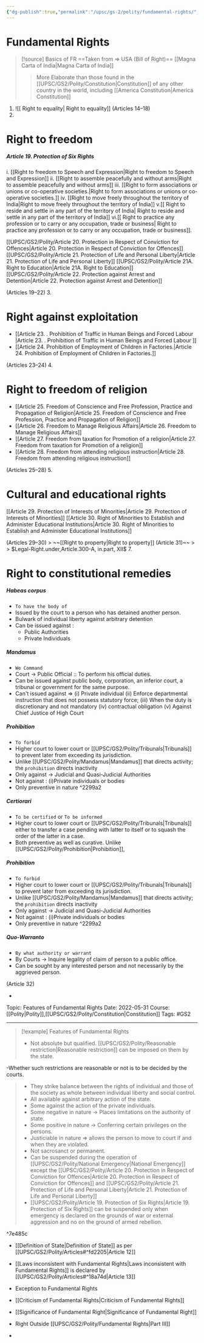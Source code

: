 ```yaml
---
{"dg-publish":true,"permalink":"/upsc/gs-2/polity/fundamental-rights/","dgHomeLink":true,"dgPassFrontmatter":false}
---
```


# Fundamental Rights

>[!source] Basics of FR 
>==Taken from => USA (Bill of Right)==
>[[Magna Carta of India|Magna Carta of India]]
>> More Elaborate than those found in the [[UPSC/GS2/Polity/Constitution|Constitution]] of any other country in the world, including [[America Constitution|America Constitution]] 



1. ![[ Right to equality| Right to equality]] (Articles 14–18)
2. 
<div class="transclusion internal-embed is-loaded"><div class="markdown-embed">

<div class="markdown-embed-title">



</div>


# Right to freedom

<div class="transclusion internal-embed is-loaded"><div class="markdown-embed">

<div class="markdown-embed-title">



</div>


##### Article 19. Protection of Six Rights
i. [[Right to freedom to Speech and Expression|Right to freedom to Speech and Expression]]
ii. [[Right to assemble peacefully and without arms|Right to assemble peacefully and without arms]]
iii. [[Right to form associations or unions or co-operative societies.|Right to form associations or unions or co-operative societies.]] 
iv. [[Right to move freely throughout the territory of India|Right to move freely throughout the territory of India]]
v.[[ Right to reside and settle in any part of the territory of India| Right to reside and settle in any part of the territory of India]]
vi.[[ Right to practice any profession or to carry or any occupation, trade or business| Right to practice any profession or to carry or any occupation, trade or business]]. 




</div></div>

[[UPSC/GS2/Polity/Article 20. Protection in Respect of Conviction for Offences|Article 20. Protection in Respect of Conviction for Offences]]
[[UPSC/GS2/Polity/Article 21. Protection of Life and Personal Liberty|Article 21. Protection of Life and Personal Liberty]]
[[UPSC/GS2/Polity/Article 21A. Right to Education|Article 21A. Right to Education]]
[[UPSC/GS2/Polity/Article 22. Protection against Arrest and Detention|Article 22. Protection against Arrest and Detention]]



</div></div>
 (Articles 19–22)
3. 
<div class="transclusion internal-embed is-loaded"><div class="markdown-embed">

<div class="markdown-embed-title">



</div>


# Right against exploitation
- [[Article 23. . Prohibition of Traffic in Human Beings and Forced Labour |Article 23. . Prohibition of Traffic in Human Beings and Forced Labour ]]
- [[Article 24. Prohibition of Employment of Children in Factories.|Article 24. Prohibition of Employment of Children in Factories.]]


</div></div>
 (Articles 23–24)
4. 
<div class="transclusion internal-embed is-loaded"><div class="markdown-embed">

<div class="markdown-embed-title">



</div>


# Right to freedom of religion
- [[Article 25. Freedom of Conscience and Free Profession, Practice and Propagation of Religion|Article 25. Freedom of Conscience and Free Profession, Practice and Propagation of Religion]]
- [[Article 26. Freedom to Manage Religious Affairs|Article 26. Freedom to Manage Religious Affairs]]
- [[Article 27. Freedom from taxation for Promotion of a religion|Article 27. Freedom from taxation for Promotion of a religion]]
- [[Article 28. Freedom from attending religious instruction|Article 28. Freedom from attending religious instruction]]



</div></div>
 (Articles 25–28)
5. 
<div class="transclusion internal-embed is-loaded"><div class="markdown-embed">

<div class="markdown-embed-title">



</div>


# Cultural and educational rights
[[Article 29. Protection of Interests of Minorities|Article 29. Protection of Interests of Minorities]]
[[Article 30. Right of Minorities to Establish and Administer Educational Institutions|Article 30. Right of Minorities to Establish and Administer Educational Institutions]] 

</div></div>
 (Articles 29–30)
>  ~~[[Right to property|Right to property]] (Article 31)~~  
> >  $Legal-Right.under,Article.300-A, in.part, XII$
7. 
<div class="transclusion internal-embed is-loaded"><div class="markdown-embed">

<div class="markdown-embed-title">



</div>


# Right to constitutional remedies

<div class="transclusion internal-embed is-loaded"><div class="markdown-embed">

<div class="markdown-embed-title">



</div>


##### Habeas corpus
- `To have the body of `
- Issued by the court to a person who has detained another person. 
- Bulwark of individual liberty against arbitrary detention
- Can be issued against : 
	- Public Authorities 
	- Private Individuals

</div></div>


<div class="transclusion internal-embed is-loaded"><div class="markdown-embed">

<div class="markdown-embed-title">



</div>


##### Mandamus
- `We Command`
- Court -> Public Official :: To perform his official duties. 
- Can be issued against public body, corporation, an inferior court, a tribunal or government for the same purpose. 
- Can't issued against => (i) Private individual (ii) Enforce departmental instruction that does not possess statutory force; (iii) When the duty is discretionary and not mandatory (iv) contractual obligation (v) Against Chief Justice of High Court
 

</div></div>


<div class="transclusion internal-embed is-loaded"><div class="markdown-embed">

<div class="markdown-embed-title">



</div>


##### Prohibition
- `To forbid`
- Higher court to lower court or [[UPSC/GS2/Polity/Tribunals|Tribunals]] to prevent later from exceeding its jurisdiction. 
- Unlike [[UPSC/GS2/Polity/Mandamus|Mandamus]] that directs activity; the `prohibition` directs inactivity
- Only against -> Judicial and Quasi-Judicial Authorities
- Not against : (i)Private individuals or bodies
- Only preventive in nature ^2299a2


</div></div>


<div class="transclusion internal-embed is-loaded"><div class="markdown-embed">

<div class="markdown-embed-title">



</div>


##### Certiorari
- `To be certified` or `To be informed`
- Higher court to lower court or [[UPSC/GS2/Polity/Tribunals|Tribunals]] either to transfer a case pending with latter to itself or to squash the order of the latter in a case. 
- Both preventive as well as curative. Unlike [[UPSC/GS2/Polity/Prohibition|Prohibition]], 
<div class="transclusion internal-embed is-loaded"><div class="markdown-embed">

<div class="markdown-embed-title">



</div>


##### Prohibition
- `To forbid`
- Higher court to lower court or [[UPSC/GS2/Polity/Tribunals|Tribunals]] to prevent later from exceeding its jurisdiction. 
- Unlike [[UPSC/GS2/Polity/Mandamus|Mandamus]] that directs activity; the `prohibition` directs inactivity
- Only against -> Judicial and Quasi-Judicial Authorities
- Not against : (i)Private individuals or bodies
- Only preventive in nature ^2299a2


</div></div>
 

</div></div>


<div class="transclusion internal-embed is-loaded"><div class="markdown-embed">

<div class="markdown-embed-title">



</div>


##### Quo-Warranto 
- `By what authority or warrant`
- By Courts -> Inquire legality of claim of person to a public office. 
- Can be sought by any interested person and not necessarily by the aggrieved person. 


</div></div>





</div></div>
 (Article 32)

- 
<div class="transclusion internal-embed is-loaded"><div class="markdown-embed">

<div class="markdown-embed-title">



</div>


Topic: Features of Fundamental Rights
Date: 2022-05-31
Course: [[Polity|Polity]],[[UPSC/GS2/Polity/Constitution|Constitution]]
Tags: #GS2 

---
>[!example] Features of Fundamental Rights
> - Not absolute but qualified. [[UPSC/GS2/Polity/Reasonable restriction|Reasonable restriction]]  can be imposed on them by the state. 
<div class="transclusion internal-embed is-loaded"><div class="markdown-embed">

<div class="markdown-embed-title">



</div>


-Whether such restrictions are reasonable or not is to be decided by the courts.

</div></div>

> - They strike balance between the rights of individual and those of the society as whole between individual liberty and social control. 
>  - All available against arbitrary action of the state. 
>   - Some against the action of the private individuals. 
>   - Some negative in nature -> Places limitations on the authority of state.
>   - Some positive in nature -> Conferring certain privileges on the persons. 
>   - Justiciable in nature => allows the person to move to court if and when they are violated.
>   - Not sacrosanct or permanent. 
>   - Can be suspended during the operation of [[UPSC/GS2/Polity/National Emergency|National Emergency]] except the [[UPSC/GS2/Polity/Article 20. Protection in Respect of Conviction for Offences|Article 20. Protection in Respect of Conviction for Offences]] and  [[UPSC/GS2/Polity/Article 21. Protection of Life and Personal Liberty|Article 21. Protection of Life and Personal Liberty]]
>   - [[UPSC/GS2/Polity/Article 19. Protection of Six Rights|Article 19. Protection of Six Rights]] can be suspended only when emergency is declared on the grounds of war or external aggression and no on the ground of armed rebellion. 
>

^7e485c




</div></div>

- [[Definition of State|Definition of State]] as per [[UPSC/GS2/Polity/Articles#^fd2205|Article 12]] 
- [[Laws inconsistent with Fundamental Rights|Laws inconsistent with Fundamental Rights]] is declared by [[UPSC/GS2/Polity/Articles#^18a74d|Article 13]]
 - Exception to Fundamental Rights
 - [[Criticism of Fundamental Rights|Criticism of Fundamental Rights]]
- [[Significance of Fundamental Right|Significance of Fundamental Right]]

- Right Outside [[UPSC/GS2/Polity/Fundamental Rights|Part III]]
- 

